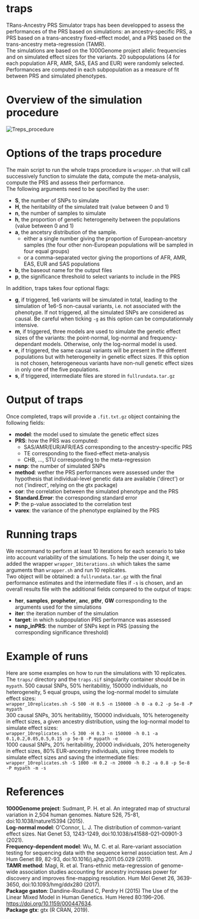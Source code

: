 # traps
TRans-Ancestry PRS Simulator
traps has been developped to assess the performances of the PRS based on simulations: an ancestry-specific PRS, a PRS based on a trans-ancestry fixed-effect model, and a PRS based on the trans-ancestry meta-regression (TAMR).  
The simulations are based on the 1000Genome project allelic frequencies and on simulated effect sizes for the variants. 
20 subpopulations (4 for each population AFR, AMR, SAS, EAS and EUR) were randomly selected. Performances are computed in each subpopulation as a measure of fit between PRS and simulated phenotypes.  

# Overview of the simulation procedure

![Treps_procedure](https://user-images.githubusercontent.com/26084630/195874633-32ff26e9-791a-4dbb-96f9-bf9000e344a1.jpg)


# Options of the traps procedure
The main script to run the whole traps procedure is `wrapper.sh` that will call successively function to simulate the data, compute the meta-analysis, compute the PRS and assess their performance.  
The following arguments need to be specified by the user:
- **S**, the number of SNPs to simulate
- **H**, the heritability of the simulated trait (value between 0 and 1)
- **n**, the number of samples to simulate
- **h**, the proportion of genetic heterogeneity between the populations (value between 0 and 1)
- **a**, the ancetsry distribution of the sample.
    - either a single number giving the proportion of European-ancetsry samples (the four other non-European populations will be sampled in four equal groups)
    - or a comma-separated vector giving the proportions of AFR, AMR, EAS, EUR and SAS populations
- **b**, the baseout name for the output files
- **p**, the significance threshold to select variants to include in the PRS

In addition, traps takes four optional flags:
- **g**, if triggered, 1e6 variants will be simulated in total, leading to the simulation of 1e6-S non-causal variants, i.e. not associated with the phenotype. If not triggered, all the simulated SNPs are considered as causal. Be careful when ticking `-g` as this option can be computationnaly intensive.
- **m**, if triggered, three models are used to simulate the genetic effect sizes of the variants: the point-normal, log-normal and frequency-dependant models. Otherwise, only the log-normal model is used.
- **e**, if triggered, the same causal variants will be present in the different populations but with heterogeneity in genetic effect sizes. If this option is not chosen, heterogeneous variants have non-null genetic effect sizes in only one of the five populations.
- **s**, if triggered, intermediate files are stored in `fullrundata.tar.gz`

# Output of traps
Once completed, traps will provide a `.fit.txt.gz` object containing the following fields:
- **model**: the model used to simulate the genetic effect sizes
- **PRS**: how the PRS was computed:
    - SAS/AMR/EUR/AFR/EAS corresponding to the ancestry-specific PRS
    - TE corresponding to the fixed-effect meta-analysis
    - CHB, ..., STU corresponding to the meta-regression
- **nsnp**: the number of simulated SNPs
- **method**: wether the PRS performances were assessed under the hypothesis that individual-level genetic data are available ('direct') or not ('indirect', relying on the gtx package)
- **cor**: the correlation between the simulated phenotype and the PRS
- **Standard.Error**: the corresponding standard error
- **P**: the p-value associated to the correlation test
- **varex**: the variance of the phenotype explained by the PRS

# Running traps
We recommand to perform at least 10 iterations for each scenario to take into account variability of the simulations. To help the user doing it, we added the wrapper `wrapper_10iterations.sh` which takes the same arguments than `wrapper.sh` and run 10 replicates.  
Two object will be obtained: a `fullrundata.tar.gz` with the final performance estimates and the intermediate files if `-s` is chosen, and an overall results file with the additional fields compared to the output of traps:
- **her**, **samples**, **propheter**, **anc**, **pthr**, **GW** corresponding to the arguments used for the simulations  
- **iter**: the iteration number of the simulation
- **target**: in which subpopulation PRS performance was assessed
- **nsnp_inPRS**: the number of SNPs kept in PRS (passing the corresponding significance threshold)  

# Example of runs
Here are some examples on how to run the simulations with 10 replicates. The `traps/` directory and the `traps.sif` singularity container should be in `mypath`. 
500 causal SNPs, 50% heritabilitiy, 150000 individuals, no heterogeneity, 5 equal groups, using the log-normal model to simulate effect sizes:  
``
wrapper_10replicates.sh -S 500 -H 0.5 -n 150000 -h 0 -a 0.2 -p 5e-8 -P mypath 
``   
300 causal SNPs, 30% heritabilitiy, 150000 individuals, 10% heterogeneity in effect sizes, a given ancestry distribution, using the log-normal model to simulate effect sizes:   
``
wrapper_10replicates.sh -S 300 -H 0.3 -n 150000 -h 0.1 -a 0.1,0.2,0.05,0.5,0.15 -p 5e-8 -P mypath -e
``  
1000 causal SNPs, 20% heritabilitiy, 20000 individuals, 20% heterogeneity in effect sizes, 80% EUR-ancestry individuals, using three models to simulate effect sizes and saving the intermediate files:   
``
wrapper_10replicates.sh -S 1000 -H 0.2 -n 20000 -h 0.2 -a 0.8 -p 5e-8 -P mypath -m -s
``  

# References
**1000Genome project**: Sudmant, P. H. et al. An integrated map of structural variation in 2,504 human genomes. Nature 526, 75-81, doi:10.1038/nature15394 (2015).  
**Log-normal model**: O'Connor, L. J. The distribution of common-variant effect sizes. Nat Genet 53, 1243-1249, doi:10.1038/s41588-021-00901-3 (2021).  
**Frequency-dependent model**: Wu, M. C. et al. Rare-variant association testing for sequencing data with the sequence kernel association test. Am J Hum Genet 89, 82-93, doi:10.1016/j.ajhg.2011.05.029 (2011).  
**TAMR method**: Magi, R. et al. Trans-ethnic meta-regression of genome-wide association studies accounting for ancestry increases power for discovery and improves fine-mapping resolution. Hum Mol Genet 26, 3639-3650, doi:10.1093/hmg/ddx280 (2017).  
**Package gaston**: Dandine-Roulland C, Perdry H (2015) The Use of the Linear Mixed Model in Human Genetics. Hum Hered 80:196–206. https://doi.org/10.1159/000447634.  
**Package gtx**: gtx (R CRAN, 2019).
